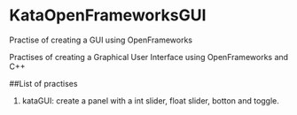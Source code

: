 # KataOpenFrameworksGUI
Practise of creating a GUI using OpenFrameworks

Practises of creating a Graphical User Interface using OpenFrameworks and C++

##List of practises

1. kataGUI: create a panel with a int slider, float slider, botton and toggle.


